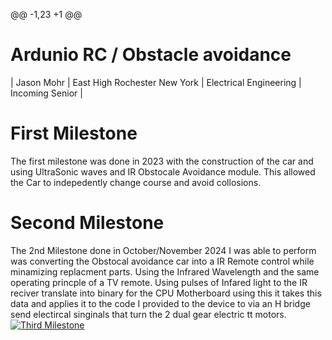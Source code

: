 @@ -1,23 +1 @@
# Ardunio RC / Obstacle avoidance 


| Jason Mohr | East High Rochester New York | Electrical Engineering | Incoming Senior |
 # First Milestone
  
The first milestone was done in 2023 with the construction of the car and using UltraSonic waves and IR Obstocale Avoidance module. This allowed the Car to indepedently change course and avoid collosions.

# Second Milestone
The 2nd Milestone done in October/November 2024 I was able to perform was converting the Obstocal avoidance car into a IR Remote control while minamizing replacment parts.
Using the Infrared Wavelength and the same operating princple of a TV remote. Using pulses of Infared light to the IR reciver translate into binary for the CPU Motherboard using this it takes this data and applies it to the code I provided to the device to via an H bridge send electircal singinals that turn the 2 dual gear electric tt motors.
[![Third Milestone](https://img.youtube.com/vi/GmOdrWnKn7I?si=4XiB-Z9GkZ__zgnq/0.jpg)](https://www.youtube.com/watch?v=GmOdrWnKn7I?si=4XiB-Z9GkZ__zgnq)
